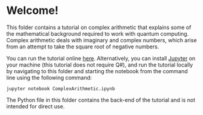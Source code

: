 # Welcome!

This folder contains a tutorial on complex arithmetic that explains some of the mathematical background required to work with quantum computing.
Complex arithmetic deals with imaginary and complex numbers, which arise from an attempt to take the square root of negative numbers.

You can run the tutorial online [here](https://mybinder.org/v2/gh/Microsoft/QuantumKatas/main?filepath=tutorials/ComplexArithmetic/ComplexArithmetic.ipynb).
Alternatively, you can install [Jupyter](https://jupyter.readthedocs.io/en/latest/install.html) on your machine (this tutorial does not require Q#), and run the tutorial locally by navigating to this folder and starting the notebook from the command line using the following command:

    jupyter notebook ComplexArithmetic.ipynb

The Python file in this folder contains the back-end of the tutorial and is not intended for direct use.
